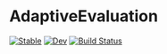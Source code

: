 # AdaptiveEvaluation

[![Stable](https://img.shields.io/badge/docs-stable-blue.svg)](https://cerisola.github.io/AdaptiveEvaluation.jl/stable/)
[![Dev](https://img.shields.io/badge/docs-dev-blue.svg)](https://cerisola.github.io/AdaptiveEvaluation.jl/dev/)
[![Build Status](https://github.com/cerisola/AdaptiveEvaluation.jl/actions/workflows/CI.yml/badge.svg?branch=main)](https://github.com/cerisola/AdaptiveEvaluation.jl/actions/workflows/CI.yml?query=branch%3Amain)
